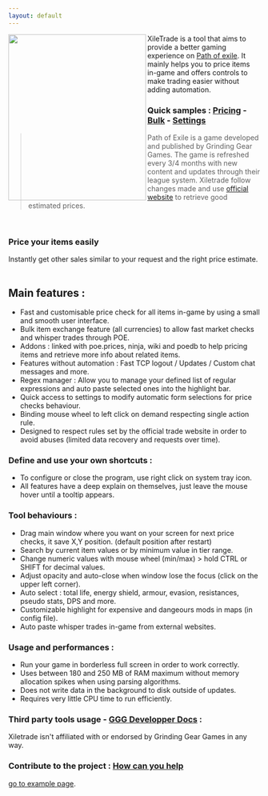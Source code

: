 ```yaml
---
layout: default
---
```

<p><img align="left" width="275" height="332" src="https://github.com/user-attachments/assets/ba015744-ccc2-4bcb-87e1-e07165fcdb33">

XileTrade is a tool that aims to provide a better gaming experience on [Path of exile](https://www.pathofexile.com/). It mainly helps you to price items in-game and offers controls to make trading easier without adding automation.
### Quick samples : [Pricing](https://youtu.be/4mP3uOsr8oc) - [Bulk](https://youtu.be/6yuLZXTho-A) - [Settings](https://youtu.be/libdIjrNM-8)<br>
>Path of Exile is a game developed and published by Grinding Gear Games. The game is refreshed every 3/4 months with new content and updates through their league system.
>Xiletrade follow changes made and use [official website](https://www.pathofexile.com/trade/) to retrieve good estimated prices.<p>

<br>

### Price your items easily
Instantly get other sales similar to your request and the right price estimate.<br><br>

## Main features :
* Fast and customisable price check for all items in-game by using a small and smooth user interface.
* Bulk item exchange feature (all currencies) to allow fast market checks and whisper trades through POE.
* Addons : linked with poe.prices, ninja, wiki and poedb to help pricing items and retrieve more info about related items.
* Features without automation : Fast TCP logout / Updates / Custom chat messages and more.
* Regex manager : Allow you to manage your defined list of regular expressions and auto paste selected ones into the highlight bar.
* Quick access to settings to modify automatic form selections for price checks behaviour.
* Binding mouse wheel to left click on demand respecting single action rule.
* Designed to respect rules set by the official trade website in order to avoid abuses (limited data recovery and requests over time).

### Define and use your own shortcuts :
* To configure or close the program, use right click on system tray icon.
* All features have a deep explain on themselves, just leave the mouse hover until a tooltip appears.

### Tool behaviours :
* Drag main window where you want on your screen for next price checks, it save X,Y position. (default position after restart)
* Search by current item values or by minimum value in tier range.
* Change numeric values with mouse wheel (min/max) > hold CTRL or SHIFT for decimal values.
* Adjust opacity and auto-close when window lose the focus (click on the upper left corner).
* Auto select : total life, energy shield, armour, evasion, resistances, pseudo stats, DPS and more.
* Customizable highlight for expensive and dangeours mods in maps (in config file).
* Auto paste whisper trades in-game from external websites.

### Usage and performances :
* Run your game in borderless full screen in order to work correctly.
* Uses between 180 and 250 MB of RAM maximum without memory allocation spikes when using parsing algorithms.
* Does not write data in the background to disk outside of updates.
* Requires very little CPU time to run efficiently.

### Third party tools usage - [GGG Developper Docs](https://www.pathofexile.com/developer/docs/index#policy) :
Xiletrade isn't affiliated with or endorsed by Grinding Gear Games in any way.<br>

### Contribute to the project : [How can you help](https://github.com/maxensas/xiletrade/blob/master/CONTRIBUTING.md)


[go to example page](./example-page.html).